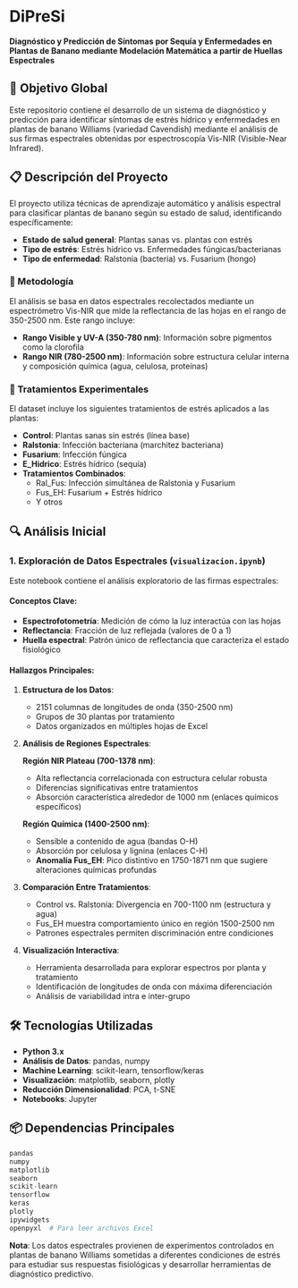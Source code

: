 # DiPreSi
**Diagnóstico y Predicción de Síntomas por Sequía y Enfermedades en Plantas de Banano mediante Modelación Matemática a partir de Huellas Espectrales**

## 🎯 Objetivo Global

Este repositorio contiene el desarrollo de un sistema de diagnóstico y predicción para identificar síntomas de estrés hídrico y enfermedades en plantas de banano Williams (variedad Cavendish) mediante el análisis de sus firmas espectrales obtenidas por espectroscopía Vis-NIR (Visible-Near Infrared).

## 📋 Descripción del Proyecto

El proyecto utiliza técnicas de aprendizaje automático y análisis espectral para clasificar plantas de banano según su estado de salud, identificando específicamente:

- **Estado de salud general**: Plantas sanas vs. plantas con estrés
- **Tipo de estrés**: Estrés hídrico vs. Enfermedades fúngicas/bacterianas
- **Tipo de enfermedad**: Ralstonia (bacteria) vs. Fusarium (hongo)

### 🔬 Metodología

El análisis se basa en datos espectrales recolectados mediante un espectrómetro Vis-NIR que mide la reflectancia de las hojas en el rango de 350-2500 nm. Este rango incluye:

- **Rango Visible y UV-A (350-780 nm)**: Información sobre pigmentos como la clorofila
- **Rango NIR (780-2500 nm)**: Información sobre estructura celular interna y composición química (agua, celulosa, proteínas)

### 🌱 Tratamientos Experimentales

El dataset incluye los siguientes tratamientos de estrés aplicados a las plantas:

- **Control**: Plantas sanas sin estrés (línea base)
- **Ralstonia**: Infección bacteriana (marchitez bacteriana)
- **Fusarium**: Infección fúngica 
- **E_Hidrico**: Estrés hídrico (sequía)
- **Tratamientos Combinados**: 
  - Ral_Fus: Infección simultánea de Ralstonia y Fusarium
  - Fus_EH: Fusarium + Estrés hídrico
  - Y otros


## 🔍 Análisis Inicial

### 1. Exploración de Datos Espectrales (`visualizacion.ipynb`)

Este notebook contiene el análisis exploratorio de las firmas espectrales:

#### Conceptos Clave:
- **Espectrofotometría**: Medición de cómo la luz interactúa con las hojas
- **Reflectancia**: Fracción de luz reflejada (valores de 0 a 1)
- **Huella espectral**: Patrón único de reflectancia que caracteriza el estado fisiológico

#### Hallazgos Principales:

1. **Estructura de los Datos**:
   - 2151 columnas de longitudes de onda (350-2500 nm)
   - Grupos de 30 plantas por tratamiento
   - Datos organizados en múltiples hojas de Excel

2. **Análisis de Regiones Espectrales**:
   
   **Región NIR Plateau (700-1378 nm)**:
   - Alta reflectancia correlacionada con estructura celular robusta
   - Diferencias significativas entre tratamientos
   - Absorción característica alrededor de 1000 nm (enlaces químicos específicos)
   
   **Región Química (1400-2500 nm)**:
   - Sensible a contenido de agua (bandas O-H)
   - Absorción por celulosa y lignina (enlaces C-H)
   - **Anomalía Fus_EH**: Pico distintivo en 1750-1871 nm que sugiere alteraciones químicas profundas

3. **Comparación Entre Tratamientos**:
   - Control vs. Ralstonia: Divergencia en 700-1100 nm (estructura y agua)
   - Fus_EH muestra comportamiento único en región 1500-2500 nm
   - Patrones espectrales permiten discriminación entre condiciones

4. **Visualización Interactiva**:
   - Herramienta desarrollada para explorar espectros por planta y tratamiento
   - Identificación de longitudes de onda con máxima diferenciación
   - Análisis de variabilidad intra e inter-grupo


## 🛠️ Tecnologías Utilizadas

- **Python 3.x**
- **Análisis de Datos**: pandas, numpy
- **Machine Learning**: scikit-learn, tensorflow/keras
- **Visualización**: matplotlib, seaborn, plotly
- **Reducción Dimensionalidad**: PCA, t-SNE
- **Notebooks**: Jupyter

## 📦 Dependencias Principales

```python
pandas
numpy
matplotlib
seaborn
scikit-learn
tensorflow
keras
plotly
ipywidgets
openpyxl  # Para leer archivos Excel
```


**Nota**: Los datos espectrales provienen de experimentos controlados en plantas de banano Williams sometidas a diferentes condiciones de estrés para estudiar sus respuestas fisiológicas y desarrollar herramientas de diagnóstico predictivo.
